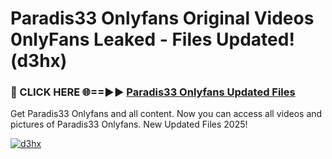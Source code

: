 # Paradis33 Onlyfans Original Videos 0nlyFans Leaked - Files Updated! (d3hx)

<h3>🔴 CLICK HERE 🌐==►► <a href="https://tinyurl.com/ehrbuxhb" rel="nofollow">Paradis33 Onlyfans Updated Files</a></h3>

Get Paradis33 Onlyfans and all content. Now you can access all videos and pictures of Paradis33 Onlyfans. New Updated Files 2025!

[![d3hx](https://i.imgur.com/lVYEuWS.gif)](https://tinyurl.com/ehrbuxhb)
